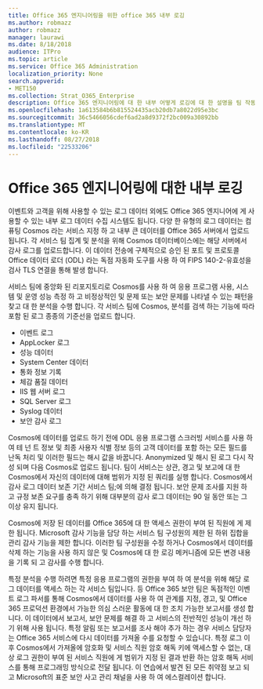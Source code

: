 ```yaml
---
title: Office 365 엔지니어링을 위한 office 365 내부 로깅
ms.author: robmazz
author: robmazz
manager: laurawi
ms.date: 8/18/2018
audience: ITPro
ms.topic: article
ms.service: Office 365 Administration
localization_priority: None
search.appverid:
- MET150
ms.collection: Strat_O365_Enterprise
description: Office 365 엔지니어링에 대 한 내부 어떻게 로깅에 대 한 설명을 팀 작동 합니다.
ms.openlocfilehash: 1a613584b6b815524435acb20db7a8022d95e3bc
ms.sourcegitcommit: 36c5466056cdef6ad2a8d9372f2bc009a30892bb
ms.translationtype: MT
ms.contentlocale: ko-KR
ms.lasthandoff: 08/27/2018
ms.locfileid: "22533206"
---
```

# <a name="internal-logging-for-office-365-engineering"></a>Office 365 엔지니어링에 대한 내부 로깅
이벤트와 고객을 위해 사용할 수 있는 로그 데이터 외에도 Office 365 엔지니어에 게 사용할 수 있는 내부 로그 데이터 수집 시스템도 됩니다. 다양 한 유형의 로그 데이터는 컴퓨팅 Cosmos 라는 서비스 지정 하 고 내부 큰 데이터를 Office 365 서버에서 업로드 됩니다. 각 서비스 팀 집계 및 분석을 위해 Cosmos 데이터베이스에는 해당 서버에서 감사 로그를 업로드합니다. 이 데이터 전송에 구체적으로 승인 된 포트 및 프로토콜 Office 데이터 로더 (ODL) 라는 독점 자동화 도구를 사용 하 여 FIPS 140-2-유효성을 검사 TLS 연결을 통해 발생 합니다.

서비스 팀에 중앙화 된 리포지토리로 Cosmos를 사용 하 여 응용 프로그램 사용, 시스템 및 운영 성능 측정 하 고 비정상적인 및 문제 또는 보안 문제를 나타낼 수 있는 패턴을 찾고 대 한 분석을 수행 합니다. 각 서비스 팀에 Cosmos, 분석를 검색 하는 기능에 따라 포함 된 로그 종종의 기준선을 업로드 합니다.
- 이벤트 로그
- AppLocker 로그
- 성능 데이터
- System Center 데이터
- 통화 정보 기록
- 체감 품질 데이터
- IIS 웹 서버 로그
- SQL Server 로그
- Syslog 데이터
- 보안 감사 로그

Cosmos에 데이터를 업로드 하기 전에 ODL 응용 프로그램 스크러빙 서비스를 사용 하 여 테 넌 트 정보 및 최종 사용자 식별 정보 등의 고객 데이터를 포함 하는 모든 필드를 난독 처리 및 이러한 필드는 해시 값을 바꿉니다. Anonymized 및 해시 된 로그 다시 작성 되며 다음 Cosmos로 업로드 됩니다. 팀이 서비스는 상관, 경고 및 보고에 대 한 Cosmos에서 자신의 데이터에 대해 범위가 지정 된 쿼리를 실행 합니다. Cosmos에서 감사 로그 데이터 보존 기간 서비스 팀;에 의해 결정 됩니다. 보안 문제 조사를 지원 하 고 규정 보존 요구를 충족 하기 위해 대부분의 감사 로그 데이터는 90 일 동안 또는 그 이상 유지 됩니다.

Cosmos에 저장 된 데이터를 Office 365에 대 한 액세스 권한이 부여 된 직원에 게 제한 됩니다. Microsoft 감사 기능을 담당 하는 서비스 팀 구성원의 제한 된 하위 집합을 관리 감사 기능을 제한 합니다. 이러한 팀 구성원을 수정 하거나 Cosmos에서 데이터를 삭제 하는 기능을 사용 하지 않은 및 Cosmos에 대 한 로깅 메커니즘에 모든 변경 내용을 기록 되 고 감사를 수행 합니다.

특정 분석을 수행 하려면 특정 응용 프로그램의 권한을 부여 하 여 분석을 위해 해당 로그 데이터를 액세스 하는 각 서비스 팀입니다. 등 Office 365 보안 팀은 독점적인 이벤트 로그 파서를 통해 Cosmos에서 데이터를 사용 하 여 관계를 지정, 경고, 및 Office 365 프로덕션 환경에서 가능한 의심 스러운 활동에 대 한 조치 가능한 보고서를 생성 합니다. 이 데이터에서 보고서, 보안 문제를 해결 하 고 서비스의 전반적인 성능이 개선 하기 위해 사용 됩니다. 특정 알림 또는 보고서를 조사 해야 추가 하는 경우 서비스 담당자는 Office 365 서비스에 다시 데이터를 가져올 수를 요청할 수 있습니다. 특정 로그 이후 Cosmos에서 가져올에 암호화 및 서비스 직원 암호 해독 키에 액세스할 수 없는, 대상 로그 권한이 부여 된 서비스 직원에 게 범위가 지정 된 결과 반환 하는 암호 해독 서비스를 통해 프로그래밍 방식으로 전달 됩니다. 이 연습에서 발견 된 모든 취약점 보고 되 고 Microsoft의 표준 보안 사고 관리 채널을 사용 하 여 에스컬레이션 합니다.
